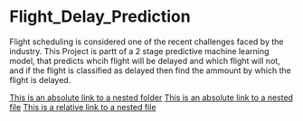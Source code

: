 # Flight_Delay_Prediction
Flight scheduling is considered one of the recent challenges faced by the industry. This Project is partt of a 2 stage predictive machine learning model, that predicts whcih flight will be delayed and which flight will not, and if the flight is classified as delayed then  find the ammount by which the flight is delayed.

[This is an absolute link to a nested folder](https://notebooks.azure.com/anon-jhu4eq/libraries/ReadmeLinkingTest/tree/testfolder)
[This is an absolute link to a nested file](https://notebooks.azure.com/anon-jhu4eq/libraries/ReadmeLinkingTest/html/testfolder/testfile.txt)
[This is a relative link to a nested file](testfolder/testfile.txt)
